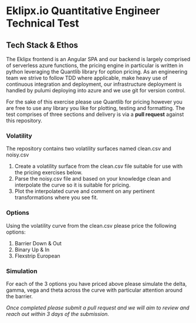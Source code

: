 # Eklipx.io Quantitative Engineer Technical Test



## Tech Stack & Ethos
The Eklipx frontend is an Angular SPA  and our backend is largely comprised of serverless azure functions, the pricing engine in particular is written in python leveraging the Quantlib library for option pricing. 
As an engineering team we strive to follow TDD where applicable, make heavy use of continuous integration and deployment, our infrastructure deployment is handled by pulumi deploying into azure and we use git for version control. 
 
For the sake of this exercise please use Quantlib for pricing however you are free to use any library you like for plotting, testing and formatting. 
The test comprises of three sections and delivery is via a **pull request** against this repository. 

### Volatility 
The repository contains two volatility surfaces named clean.csv and noisy.csv 
1) Create a volatility surface from the clean.csv file suitable for use with the pricing exercises below.
2) Parse the noisy.csv file and based on your knowledge clean and interpolate the curve so it is suitable for pricing.
3) Plot the interpolated curve and comment on any pertinent transformations where you see fit.

### Options
Using the volatility curve from the clean.csv please price the following options:
1) Barrier Down & Out
2) Binary Up & In
3) Flexstrip European

### Simulation
For each of the 3 options you have priced above please simulate the delta, gamma, vega and theta across the curve with particular attention around the barrier. 

*Once completed please submit a pull request and we will aim to review and reach out within 3 days of the submission.* 

